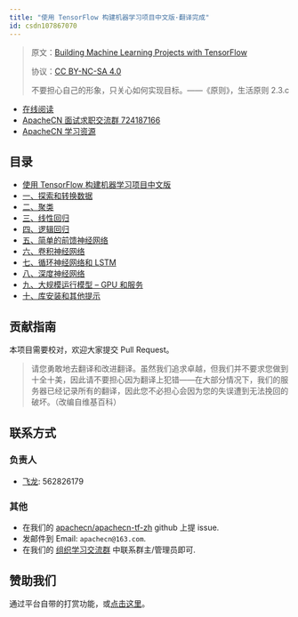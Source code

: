 ```yaml
---
title: "使用 TensorFlow 构建机器学习项目中文版·翻译完成"
id: csdn107867070
---
```


> 原文：[Building Machine Learning Projects with TensorFlow](https://b-ok.global/book/2924595/0afd39)
> 
> 协议：[CC BY-NC-SA 4.0](http://creativecommons.org/licenses/by-nc-sa/4.0/)
> 
> 不要担心自己的形象，只关心如何实现目标。——《原则》，生活原则 2.3.c

*   [在线阅读](https://dl.apachecn.org/)
*   [ApacheCN 面试求职交流群 724187166](https://jq.qq.com/?_wv=1027&k=54ujcL3)
*   [ApacheCN 学习资源](http://www.apachecn.org/)

## 目录

*   [使用 TensorFlow 构建机器学习项目中文版](https://github.com/apachecn/apachecn-dl-zh/blob/master/docs/build-ml-proj-tf-zh/README.md)
*   [一、探索和转换数据](https://github.com/apachecn/apachecn-dl-zh/blob/master/docs/build-ml-proj-tf-zh/ch01.md)
*   [二、聚类](https://github.com/apachecn/apachecn-dl-zh/blob/master/docs/build-ml-proj-tf-zh/ch02.md)
*   [三、线性回归](https://github.com/apachecn/apachecn-dl-zh/blob/master/docs/build-ml-proj-tf-zh/ch03.md)
*   [四、逻辑回归](https://github.com/apachecn/apachecn-dl-zh/blob/master/docs/build-ml-proj-tf-zh/ch04.md)
*   [五、简单的前馈神经网络](https://github.com/apachecn/apachecn-dl-zh/blob/master/docs/build-ml-proj-tf-zh/ch05.md)
*   [六、卷积神经网络](https://github.com/apachecn/apachecn-dl-zh/blob/master/docs/build-ml-proj-tf-zh/ch06.md)
*   [七、循环神经网络和 LSTM](https://github.com/apachecn/apachecn-dl-zh/blob/master/docs/build-ml-proj-tf-zh/ch07.md)
*   [八、深度神经网络](https://github.com/apachecn/apachecn-dl-zh/blob/master/docs/build-ml-proj-tf-zh/ch08.md)
*   [九、大规模运行模型 – GPU 和服务](https://github.com/apachecn/apachecn-dl-zh/blob/master/docs/build-ml-proj-tf-zh/ch09.md)
*   [十、库安装和其他提示](https://github.com/apachecn/apachecn-dl-zh/blob/master/docs/build-ml-proj-tf-zh/ch10.md)

## 贡献指南

本项目需要校对，欢迎大家提交 Pull Request。

> 请您勇敢地去翻译和改进翻译。虽然我们追求卓越，但我们并不要求您做到十全十美，因此请不要担心因为翻译上犯错——在大部分情况下，我们的服务器已经记录所有的翻译，因此您不必担心会因为您的失误遭到无法挽回的破坏。（改编自维基百科）

## 联系方式

### 负责人

*   [飞龙](https://github.com/wizardforcel): 562826179

### 其他

*   在我们的 [apachecn/apachecn-tf-zh](https://github.com/apachecn/apachecn-tf-zh) github 上提 issue.
*   发邮件到 Email: `apachecn@163.com`.
*   在我们的 [组织学习交流群](http://www.apachecn.org/organization/348.html) 中联系群主/管理员即可.

## 赞助我们

通过平台自带的打赏功能，或[点击这里](https://imgconvert.csdnimg.cn/aHR0cDovL2hvbWUuYXBhY2hlY24ub3JnL2ltZy9hYm91dC9kb25hdGUuanBn?x-oss-process=image/format,png)。